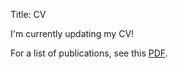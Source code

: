 Title: CV
<!-- Template: publication -->


I'm currently updating my CV!

For a list of publications, see this [PDF](pubs.pdf).


